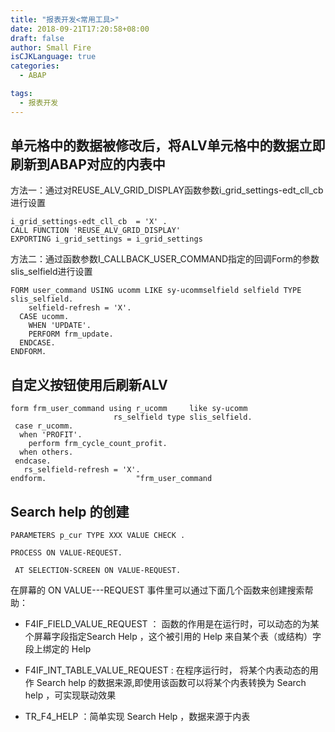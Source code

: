 ```yaml
---
title: "报表开发<常用工具>"
date: 2018-09-21T17:20:58+08:00
draft: false
author: Small Fire
isCJKLanguage: true
categories: 
  - ABAP

tags: 
  - 报表开发
---
```


## 单元格中的数据被修改后，将ALV单元格中的数据立即刷新到ABAP对应的内表中

方法一：通过对REUSE_ALV_GRID_DISPLAY函数参数i_grid_settings-edt_cll_cb进行设置

```JS
i_grid_settings-edt_cll_cb  = 'X' .
CALL FUNCTION 'REUSE_ALV_GRID_DISPLAY'
EXPORTING i_grid_settings = i_grid_settings
```

方法二：通过函数参数I_CALLBACK_USER_COMMAND指定的回调Form的参数slis_selfield进行设置

```JS
FORM user_command USING ucomm LIKE sy-ucommselfield selfield TYPE slis_selfield.
    selfield-refresh = 'X'.
  CASE ucomm.
    WHEN 'UPDATE'.
    PERFORM frm_update.
  ENDCASE.
ENDFORM. 
```



## 自定义按钮使用后刷新ALV

```jS
form frm_user_command using r_ucomm     like sy-ucomm
                       rs_selfield type slis_selfield.
 case r_ucomm.
  when 'PROFIT'.
    perform frm_cycle_count_profit.
  when others.
 endcase.
   rs_selfield-refresh = 'X'.
endform.                    "frm_user_command
```

## Search help 的创建

`PARAMETERS p_cur TYPE XXX VALUE CHECK .`

`PROCESS ON VALUE-REQUEST.`

` AT SELECTION-SCREEN ON VALUE-REQUEST.`

在屏幕的 ON VALUE---REQUEST 事件里可以通过下面几个函数来创建搜索帮助：

-   F4IF_FIELD_VALUE_REQUEST ： 函数的作用是在运行时，可以动态的为某个屏幕字段指定Search Help ，这个被引用的 Help 来自某个表（或结构）字段上绑定的 Help

-  F4IF_INT_TABLE_VALUE_REQUEST : 在程序运行时， 将某个内表动态的用作 Search help 的数据来源,即使用该函数可以将某个内表转换为 Search help ，可实现联动效果

- TR_F4_HELP ：简单实现 Search Help ，数据来源于内表



